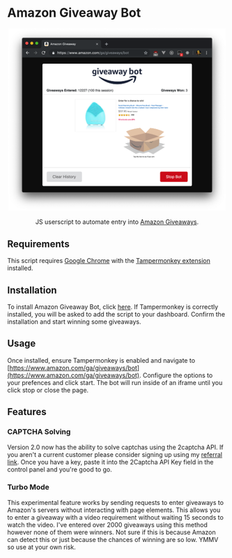 # Amazon Giveaway Bot

<div align="center">
  <img src="/images/screenshot.png" style="width: 500px;" />
</div>
<!-- ![AmazonGiveawayBotLogo](/images/screenshot.png) -->

<p align="center">
  JS userscript to automate entry into <a href=https://www.amazon.com/ga/giveaways>Amazon Giveaways</a>.
</p>

## Requirements

This script requires [Google Chrome](https://chrome.google.com/) with the [Tampermonkey extension](https://chrome.google.com/webstore/detail/tampermonkey/dhdgffkkebhmkfjojejmpbldmpobfkfo) installed.

## Installation

To install Amazon Giveaway Bot, click [here](https://github.com/TyGooch/amazon-giveaway-bot/raw/master/amazonGiveawayBot.user.js). If Tampermonkey is correctly installed, you will be asked to add the script to your dashboard. Confirm the installation and start winning some giveaways.

## Usage

Once installed, ensure Tampermonkey is enabled and navigate to [https://www.amazon.com/ga/giveaways/bot](https://www.amazon.com/ga/giveaways/bot). Configure the options to your prefences and click start. The bot will run inside of an iframe until you click stop or close the page.

## Features

### CAPTCHA Solving
Version 2.0 now has the ability to solve captchas using the 2captcha API. If you aren't a current customer please consider signing up using my [referral link](https://2captcha.com?from=7493321). Once you have a key, paste it into the 2Captcha API Key field in the control panel and you're good to go.

### Turbo Mode
This experimental feature works by sending requests to enter giveaways to Amazon's servers without interacting with page elements. This allows you to enter a giveaway with a video requirement without waiting 15 seconds to watch the video. I've entered over 2000 giveaways using this method however none of them were winners. Not sure if this is because Amazon can detect this or just because the chances of winning are so low. YMMV so use at your own risk.
